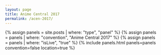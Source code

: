 ```yaml
---
layout: page
title: Anime Central 2017
permalink: /acen-2017/
---
```


{% assign panels = site.posts | where: "type", "panel" %}
{% assign panels = panels | where: "convention", "Anime Central 2017" %}
{% assign panels = panels | where: "isLive", "true" %}
{% include panels.html panels=panels convention=false location=true %}
